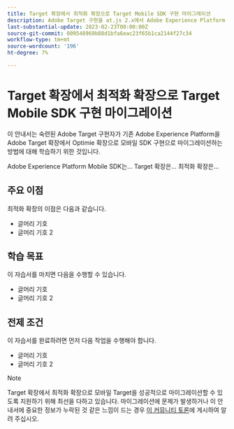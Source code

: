 ```yaml
---
title: Target 확장에서 최적화 확장으로 Target Mobile SDK 구현 마이그레이션
description: Adobe Target 구현을 at.js 2.x에서 Adobe Experience Platform Web SDK로 마이그레이션하는 방법에 대해 알아봅니다. 주제에는 JavaScript 라이브러리 로드, 매개 변수 전송, 렌더링 활동 및 기타 주목할 만한 콜아웃이 포함됩니다.
last-substantial-update: 2023-02-23T00:00:00Z
source-git-commit: 009548969b88d1bfa6eac23f65b1ca2144f27c34
workflow-type: tm+mt
source-wordcount: '196'
ht-degree: 7%

---
```


# Target 확장에서 최적화 확장으로 Target Mobile SDK 구현 마이그레이션

이 안내서는 숙련된 Adobe Target 구현자가 기존 Adobe Experience Platform을 Adobe Target 확장에서 Optimie 확장으로 모바일 SDK 구현으로 마이그레이션하는 방법에 대해 학습하기 위한 것입니다.

Adobe Experience Platform Mobile SDK는... Target 확장은... 최적화 확장은...

## 주요 이점

최적화 확장의 이점은 다음과 같습니다.

* 글머리 기호
* 글머리 기호 2

## 학습 목표

이 자습서를 마치면 다음을 수행할 수 있습니다.

* 글머리 기호
* 글머리 기호 2


## 전제 조건

이 자습서를 완료하려면 먼저 다음 작업을 수행해야 합니다.

* 글머리 기호
* 글머리 기호 2


>[!NOTE]
>
>Target 확장에서 최적화 확장으로 모바일 Target을 성공적으로 마이그레이션할 수 있도록 지원하기 위해 최선을 다하고 있습니다. 마이그레이션에 문제가 발생하거나 이 안내서에 중요한 정보가 누락된 것 같은 느낌이 드는 경우 [이 커뮤니티 토론](https://experienceleaguecommunities.adobe.com/t5/adobe-experience-platform-data/tutorial-discussion-migrate-target-from-at-js-to-web-sdk/m-p/575587#M463)에 게시하여 알려 주십시오.
